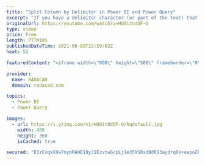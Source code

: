 ```yaml
---
title: "Split Column by Delimiter in Power BI and Power Query"
excerpt: "If you have a delimiter character (or part of the text) that is repeated multiple times, and you want to extract all the text parts based on that, there is a simple way for it. In this article, I'll explain how to extract multiple parts of a text value based on a delimiter in Power BI using Power Query."
originalUrl: https://youtube.com/watch?v=HQ0itUdOF-Q
type: video
price: Free
length: PT7M18S
publishedDateTime: 2021-06-09T22:59:02Z
heat: 52

featuredContent: "<iframe width=\"800\" height=\"500\" frameborder=\"0\" src=\"https://www.youtube.com/embed/HQ0itUdOF-Q\" allow=\"accelerometer; autoplay; encrypted-media; gyroscope; picture-in-picture\" allowfullscreen></iframe>"

provider:
  name: RADACAD
  domain: radacad.com

topics:
  - Power BI
  - Power Query

images:
  - url: https://i.ytimg.com/vi/HQ0itUdOF-Q/hqdefault.jpg
    width: 480
    height: 360
    isCached: true

secured: "E3zCxqkXXw7nybRAHE19yJ1EzvtwG/pLj1e35XS0xdBdRS3aydrq6k+aapoZ6ORmKPMnivJOz+gA3WxyeSL7KF8j7kSXd1KwAeDTl8UFvwBUjq+zlbuK/LoFkSXQKo8ME/Blko72mN4BQPkrl05+zKpbxSMxpPmAaitlTHrcrQfwC8LKW2WbOxjFpcbVm8ZLH9JfwKQPqlZd9u2und0J0IwJHSsZyVvLqtqVB6R9UMwfX64eAcVPQkH8c7ZBx72NmBQ1TRVDgUIZ0ispxkl5TLyIl4sZYkMLpIJUVIyI9r/SxGIvoY58W8dcBsuqOz44Q2PecjVEQnPm8GYTOQs3bgPvY6HbKIlvxyJ1uGDWOWGxnw1yCbfrK4MuofTykUdvtAQByKpMnKbVWkkFBEuIorazZ6C06rp6eeL82um6JgM=;gyf5BrklO/qYvyPq7SxCbw=="
---
```


